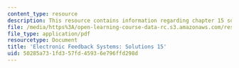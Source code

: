 ```yaml
---
content_type: resource
description: This resource contains information regarding chapter 15 solutions.
file: /media/https%3A/open-learning-course-data-rc.s3.amazonaws.com/res-6-010-electronic-feedback-systems-spring-2013/50285a731fd357fd45936e796ffd298d_MITRES_6-010S13_sol15.pdf
file_type: application/pdf
resourcetype: Document
title: 'Electronic Feedback Systems: Solutions 15'
uid: 50285a73-1fd3-57fd-4593-6e796ffd298d
---
```

